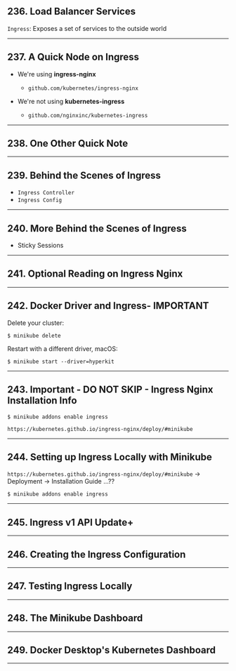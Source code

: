 ## 236. Load Balancer Services

`Ingress`: Exposes a set of services to the outside world

***

## 237. A Quick Node on Ingress

* We're using **ingress-nginx**
    - `github.com/kubernetes/ingress-nginx`

* We're not using **kubernetes-ingress**
    - `github.com/nginxinc/kubernetes-ingress`

***

## 238. One Other Quick Note

***

## 239. Behind the Scenes of Ingress

* `Ingress Controller`
* `Ingress Config`

***

## 240. More Behind the Scenes of Ingress

* Sticky Sessions

***

## 241. Optional Reading on Ingress Nginx

***

## 242. Docker Driver and Ingress- IMPORTANT

Delete your cluster:
```
$ minikube delete
```

Restart with a different driver, macOS:
```
$ minikube start --driver=hyperkit
```

***

## 243. Important - DO NOT SKIP - Ingress Nginx Installation Info

```
$ minikube addons enable ingress
```

`https://kubernetes.github.io/ingress-nginx/deploy/#minikube`

***

## 244. Setting up Ingress Locally with Minikube

`https://kubernetes.github.io/ingress-nginx/deploy/#minikube` -> Deployment -> Installation Guide ...??

```
$ minikube addons enable ingress
```

***

## 245. Ingress v1 API Update+

***

## 246. Creating the Ingress Configuration



***

## 247. Testing Ingress Locally

***

## 248. The Minikube Dashboard

***

## 249. Docker Desktop's Kubernetes Dashboard

***
